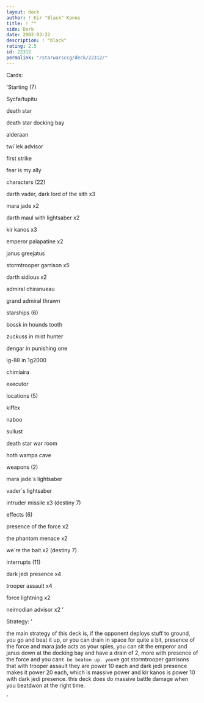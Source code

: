 ```yaml
---
layout: deck
author: ! Kir "Black" Kanos
title: ! ""
side: Dark
date: 2002-03-22
description: ! "black"
rating: 2.5
id: 22312
permalink: "/starwarsccg/deck/22312/"
---
```

Cards: 

'Starting (7) 

Sycfa/tupitu 

death star 

death star docking bay 

alderaan 

twi`lek advisor 

first strike 

fear is my ally 


characters (22) 

darth vader, dark lord of the sith x3 

mara jade x2 

darth maul with lightsaber x2 

kir kanos x3 

emperor palapatine x2 

janus greejatus 

stormtrooper garrison x5 

darth sidious x2 

admiral chiranueau 

grand admiral thrawn 


starships (6) 

bossk in hounds tooth 

zuckuss in mist hunter 

dengar in punishing one 

ig-88 in 1g2000 

chimiaira 

executor 


locations (5) 

kiffex 

naboo 

sullust 

death star war room 

hoth wampa cave 



weapons (2) 

mara jade`s lightsaber 

vader`s lightsaber 

intruder missile x3 (destiny 7) 



effects (6) 

presence of the force x2 

the phantom menace x2 

we`re the bait x2 (destiny 7) 


interrupts (11) 

dark jedi presence x4 

trooper assault x4 

force lightning x2 

neimodian advisor x2  '

Strategy: '

the main strategy of this deck is, if the opponent deploys stuff to ground, you go and beat it up, or you can drain in space for quite a bit, presence of the force and mara jade acts as your spies, you can sit the emperor and janus down at the docking bay and have a drain of 2, more with presence of the force and you can`t be beaten up. you`ve got stormtrooper garrisons that with trooper assault they are power 10 each and dark jedi presence makes it power 20 each, which is massive power and kir kanos is power 10 with dark jedi presence. this deck does do massive battle damage when you beatdwon at the right time. 

'
